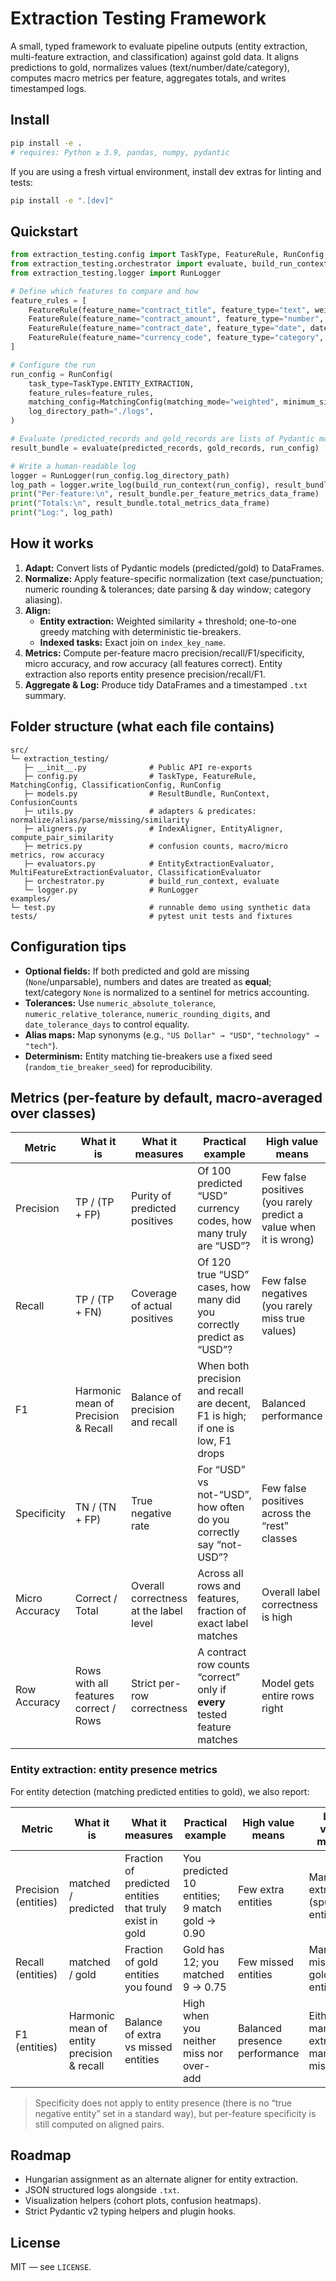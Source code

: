 # Extraction Testing Framework

A small, typed framework to evaluate pipeline outputs (entity extraction, multi-feature extraction, and classification) against gold data. It aligns predictions to gold, normalizes values (text/number/date/category), computes macro metrics per feature, aggregates totals, and writes timestamped logs.

## Install

```bash
pip install -e .
# requires: Python ≥ 3.9, pandas, numpy, pydantic
```
If you are using a fresh virtual environment, install dev extras for linting and tests:
```bash
pip install -e ".[dev]"
```

## Quickstart

```python
from extraction_testing.config import TaskType, FeatureRule, RunConfig, MatchingConfig
from extraction_testing.orchestrator import evaluate, build_run_context
from extraction_testing.logger import RunLogger

# Define which features to compare and how
feature_rules = [
    FeatureRule(feature_name="contract_title", feature_type="text", weight_for_matching=2.0),
    FeatureRule(feature_name="contract_amount", feature_type="number", numeric_absolute_tolerance=100.0),
    FeatureRule(feature_name="contract_date", feature_type="date", date_tolerance_days=1),
    FeatureRule(feature_name="currency_code", feature_type="category", alias_map={"US Dollar": "USD"}),
]

# Configure the run
run_config = RunConfig(
    task_type=TaskType.ENTITY_EXTRACTION,
    feature_rules=feature_rules,
    matching_config=MatchingConfig(matching_mode="weighted", minimum_similarity_threshold=0.6),
    log_directory_path="./logs",
)

# Evaluate (predicted_records and gold_records are lists of Pydantic models)
result_bundle = evaluate(predicted_records, gold_records, run_config)

# Write a human-readable log
logger = RunLogger(run_config.log_directory_path)
log_path = logger.write_log(build_run_context(run_config), result_bundle, run_config, "Example run")
print("Per-feature:\n", result_bundle.per_feature_metrics_data_frame)
print("Totals:\n", result_bundle.total_metrics_data_frame)
print("Log:", log_path)
```

## How it works

1. **Adapt:** Convert lists of Pydantic models (predicted/gold) to DataFrames.  
2. **Normalize:** Apply feature-specific normalization (text case/punctuation; numeric rounding & tolerances; date parsing & day window; category aliasing).  
3. **Align:**  
   - **Entity extraction:** Weighted similarity + threshold; one-to-one greedy matching with deterministic tie-breakers.  
   - **Indexed tasks:** Exact join on `index_key_name`.  
4. **Metrics:** Compute per-feature macro precision/recall/F1/specificity, micro accuracy, and row accuracy (all features correct). Entity extraction also reports entity presence precision/recall/F1.  
5. **Aggregate & Log:** Produce tidy DataFrames and a timestamped `.txt` summary.

## Folder structure (what each file contains)

```
src/
└─ extraction_testing/
   ├─ __init__.py              # Public API re-exports
   ├─ config.py                # TaskType, FeatureRule, MatchingConfig, ClassificationConfig, RunConfig
   ├─ models.py                # ResultBundle, RunContext, ConfusionCounts
   ├─ utils.py                 # adapters & predicates: normalize/alias/parse/missing/similarity
   ├─ aligners.py              # IndexAligner, EntityAligner, compute_pair_similarity
   ├─ metrics.py               # confusion counts, macro/micro metrics, row accuracy
   ├─ evaluators.py            # EntityExtractionEvaluator, MultiFeatureExtractionEvaluator, ClassificationEvaluator
   ├─ orchestrator.py          # build_run_context, evaluate
   └─ logger.py                # RunLogger
examples/
└─ test.py                     # runnable demo using synthetic data
tests/                         # pytest unit tests and fixtures
```

## Configuration tips

- **Optional fields:** If both predicted and gold are missing (`None`/unparsable), numbers and dates are treated as **equal**; text/category `None` is normalized to a sentinel for metrics accounting.  
- **Tolerances:** Use `numeric_absolute_tolerance`, `numeric_relative_tolerance`, `numeric_rounding_digits`, and `date_tolerance_days` to control equality.  
- **Alias maps:** Map synonyms (e.g., `"US Dollar" → "USD"`, `"technology" → "tech"`).  
- **Determinism:** Entity matching tie-breakers use a fixed seed (`random_tie_breaker_seed`) for reproducibility.

## Metrics (per-feature by default, macro-averaged over classes)

| Metric | What it is | What it measures | Practical example | High value means | Low value means |
|---|---|---|---|---|---|
| Precision | TP / (TP + FP) | Purity of predicted positives | Of 100 predicted “USD” currency codes, how many truly are “USD”? | Few false positives (you rarely predict a value when it is wrong) | Many false positives (over-predicting) |
| Recall | TP / (TP + FN) | Coverage of actual positives | Of 120 true “USD” cases, how many did you correctly predict as “USD”? | Few false negatives (you rarely miss true values) | Many false negatives (under-predicting) |
| F1 | Harmonic mean of Precision & Recall | Balance of precision and recall | When both precision and recall are decent, F1 is high; if one is low, F1 drops | Balanced performance | Imbalanced or weak precision/recall |
| Specificity | TN / (TN + FP) | True negative rate | For “USD” vs not-“USD”, how often do you correctly say “not-USD”? | Few false positives across the “rest” classes | Many false positives against the rest |
| Micro Accuracy | Correct / Total | Overall correctness at the label level | Across all rows and features, fraction of exact label matches | Overall label correctness is high | Many label mismatches |
| Row Accuracy | Rows with all features correct / Rows | Strict per-row correctness | A contract row counts “correct” only if **every** tested feature matches | Model gets entire rows right | One wrong feature spoils the row |

### Entity extraction: entity presence metrics

For entity detection (matching predicted entities to gold), we also report:

| Metric | What it is | What it measures | Practical example | High value means | Low value means |
|---|---|---|---|---|---|
| Precision (entities) | matched / predicted | Fraction of predicted entities that truly exist in gold | You predicted 10 entities; 9 match gold → 0.90 | Few extra entities | Many extra (spurious) entities |
| Recall (entities) | matched / gold | Fraction of gold entities you found | Gold has 12; you matched 9 → 0.75 | Few missed entities | Many missed gold entities |
| F1 (entities) | Harmonic mean of entity precision & recall | Balance of extra vs missed entities | High when you neither miss nor over-add | Balanced presence performance | Either many extra or many missed |

> Specificity does not apply to entity presence (there is no “true negative entity” set in a standard way), but per-feature specificity is still computed on aligned pairs.

## Roadmap

- Hungarian assignment as an alternate aligner for entity extraction.  
- JSON structured logs alongside `.txt`.  
- Visualization helpers (cohort plots, confusion heatmaps).  
- Strict Pydantic v2 typing helpers and plugin hooks.

## License

MIT — see `LICENSE`.
